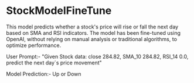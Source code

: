 # StockModelFineTune
This model predicts whether a stock's price will rise or fall the next day based on SMA and RSI indicators. The model has been fine-tuned using OpenAI, without relying on manual analysis or traditional algorithms, to optimize performance.

User Prompt:-
"Given Stock data: close 284.82, SMA_10 284.82, RSI_14 0.0, predict the next day`s price movement"

Model Prediction:-
Up or Down 

 


